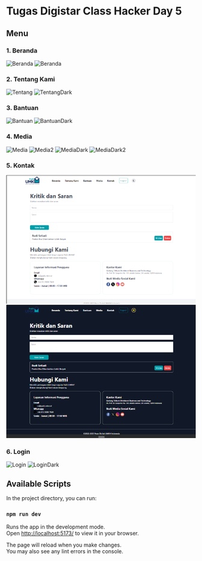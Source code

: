 # Tugas Digistar Class Hacker Day 5

## Menu

### 1. Beranda

![Beranda](./src/assets/images/Beranda.png)
![Beranda](./src/assets/images/Beranda_dark.png)

### 2. Tentang Kami

![Tentang](./src/assets/images/Tentang.png)
![TentangDark](./src/assets/images/Tentang_dark.png)

### 3. Bantuan

![Bantuan](./src/assets/images/Bantuan.png)
![BantuanDark](./src/assets/images/Bantuan_dark.png)

### 4. Media

![Media](./src/assets/images/Media.png)
![Media2](./src/assets/images/Media2.png)
![MediaDark](./src/assets/images/Media_dark.png)
![MediaDark2](./src/assets/images/Media_dark2.png)

### 5. Kontak

![Kontak](./src/assets/images/Kontak.png)
![KontakDark](./src/assets/images/Kontak_dark.png)

### 6. Login

![Login](./src/assets/images/Login.png)
![LoginDark](./src/assets/images/Login_dark.png)

## Available Scripts

In the project directory, you can run:

### `npm run dev`

Runs the app in the development mode.  
Open [http://localhost:5173/](http://localhost:5173) to view it in your browser.

The page will reload when you make changes.  
You may also see any lint errors in the console.
